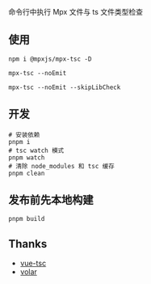 命令行中执行 Mpx 文件与 ts 文件类型检查

## 使用

```shell
npm i @mpxjs/mpx-tsc -D

mpx-tsc --noEmit

mpx-tsc --noEmit --skipLibCheck
```

## 开发

```shell
# 安装依赖
pnpm i
# tsc watch 模式
pnpm watch
# 清除 node_modules 和 tsc 缓存
pnpm clean
```

## 发布前先本地构建

```shell
pnpm build
```

## Thanks

- [vue-tsc](https://github.com/vuejs/language-tools/tree/master/packages/tsc)
- [volar](https://github.com/volarjs/volar.js)
